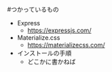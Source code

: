 #つかっているもの

* Express
  * https://expressjs.com/
* Materialize.css 
  * https://materializecss.com/
* インストールの手順
  * どこかに書かねば

